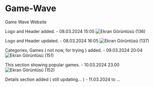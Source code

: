 # Game-Wave
Game Wave Website

Logo and Header added. - 08.03.2024 15:05
![Ekran Görüntüsü (136)](https://github.com/erencagsak/Game-Wave/assets/72644593/bcebd065-3067-464b-ac9e-3702485619cf)

Logo and Header updated. - 08.03.2024 16:05
![Ekran Görüntüsü (137)](https://github.com/erencagsak/Game-Wave/assets/72644593/d6e7dd7b-805b-486d-80f5-38e32a2c1502)

Categories, Games ( not now, for trying ) added. - 09.03.2024 20:04
![Ekran Görüntüsü (151)](https://github.com/erencagsak/Game-Wave/assets/72644593/0517b282-2854-4c94-b6c0-182784abf98b)

This section showing popular games. - 10.03.2024 23.00
![Ekran Görüntüsü (152)](https://github.com/erencagsak/Game-Wave/assets/72644593/8dc3d214-13c4-4d36-81f1-6ecd5bcd63ab)

Details section added ( still updating... ) - 11.03.2024 to ...
